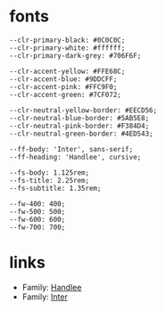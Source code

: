 # fonts
    --clr-primary-black: #0C0C0C; 
    --clr-primary-white: #ffffff; 
    --clr-primary-dark-grey: #706F6F; 

    --clr-accent-yellow: #FFE68C;
    --clr-accent-blue: #9DDCFF;
    --clr-accent-pink: #FFC9F0;
    --clr-accent-green: #7CF072;

    --clr-neutral-yellow-border: #EECD56;
    --clr-neutral-blue-border: #5AB5E8;
    --clr-neutral-pink-border: #F384D4;
    --clr-neutral-green-border: #4ED543;

    --ff-body: 'Inter', sans-serif;
    --ff-heading: 'Handlee', cursive;

    --fs-body: 1.125rem;
    --fs-title: 2.25rem;
    --fs-subtitle: 1.35rem;

    --fw-400: 400;
    --fw-500: 500;
    --fw-600: 600;
    --fw-700: 700;

# links
- Family: [Handlee](https://fonts.google.com/specimen/Handlee?query=handlee)
- Family: [Inter](https://fonts.google.com/specimen/Inter?query=inter)

